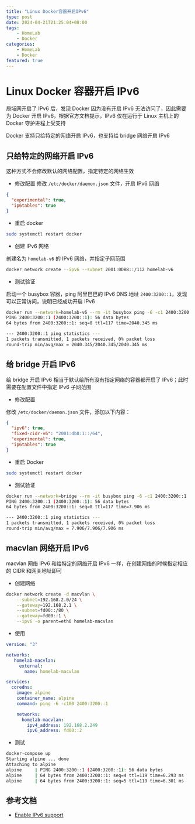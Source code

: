 ```yaml
---
title: "Linux Docker容器开启IPv6"
type: post
date: 2024-04-21T21:25:04+08:00
tags:
    - HomeLab
    - Docker
categories: 
    - HomeLab
    - Docker
featured: true
---
```


# Linux Docker 容器开启 IPv6

局域网开启了 IPv6 后，发现 Docker 因为没有开启 IPv6 无法访问了，因此需要为 Docker 开启 IPv6，根据官方文档提示，IPv6 仅在运行于 Linux 主机上的 Docker 守护进程上受支持

Docker 支持只给特定的网络开启 IPv6，也支持给 bridge 网络开启 IPv6

## 只给特定的网络开启 IPv6

这种方式不会修改默认的网络配置，指定特定的网络生效

- 修改配置
  修改 `/etc/docker/daemon.json` 文件，开启 IPv6 网络

```json
{
  "experimental": true,
  "ip6tables": true
}
```

- 重启 docker

```bash
sudo systemctl restart docker
```

- 创建 IPv6 网络

创建名为 `homelab-v6` 的 IPv6 网络，并指定子网范围

```bash
docker network create --ipv6 --subnet 2001:0DB8::/112 homelab-v6
```

- 测试验证

启动一个 busybox 容器，ping 阿里巴巴的 IPv6 DNS 地址 `2400:3200::1`，发现可以正常访问，说明已经成功开启 IPv6

```bash
docker run --network=homelab-v6 --rm -it busybox ping -6 -c1 2400:3200::1
PING 2400:3200::1 (2400:3200::1): 56 data bytes
64 bytes from 2400:3200::1: seq=0 ttl=117 time=2040.345 ms

--- 2400:3200::1 ping statistics ---
1 packets transmitted, 1 packets received, 0% packet loss
round-trip min/avg/max = 2040.345/2040.345/2040.345 ms
```

## 给 bridge 开启 IPv6

给 bridge 开启 IPv6 相当于默认给所有没有指定网络的容器都开启了 IPv6；此时需要在配置文件中指定 IPv6 子网范围

- 修改配置

修改 `/etc/docker/daemon.json` 文件，添加以下内容：

```json
{
  "ipv6": true,
  "fixed-cidr-v6": "2001:db8:1::/64",
  "experimental": true,
  "ip6tables": true
}
```

- 重启 Docker

```bash
sudo systemctl restart docker
```

- 测试验证

```bash
docker run --network=bridge --rm -it busybox ping -6 -c1 2400:3200::1
PING 2400:3200::1 (2400:3200::1): 56 data bytes
64 bytes from 2400:3200::1: seq=0 ttl=117 time=7.906 ms

--- 2400:3200::1 ping statistics ---
1 packets transmitted, 1 packets received, 0% packet loss
round-trip min/avg/max = 7.906/7.906/7.906 ms
```

## macvlan 网络开启 IPv6

macvlan 网络 IPv6 和给特定的网络开启 IPv6 一样，在创建网络的时候指定相应的 CIDR 和网关地址即可

- 创建网络

```bash
docker network create -d macvlan \
    --subnet=192.168.2.0/24 \
    --gateway=192.168.2.1 \
    --subnet=fd00::/80 \
    --gateway=fd00::1 \
    --ipv6 -o parent=eth0 homelab-macvlan
```

- 使用

```yaml
version: "3"

networks:
   homelab-macvlan:
     external:
       name: homelab-macvlan

services:
  coredns:
    image: alpine
    container_name: alpine
    command: ping -6 -c100 2400:3200::1

    networks:
      homelab-macvlan:
        ipv4_address: 192.168.2.249
        ipv6_address: fd00::2
```

- 测试

```bash
docker-compose up
Starting alpine ... done
Attaching to alpine
alpine     | PING 2400:3200::1 (2400:3200::1): 56 data bytes
alpine     | 64 bytes from 2400:3200::1: seq=4 ttl=119 time=6.293 ms
alpine     | 64 bytes from 2400:3200::1: seq=5 ttl=119 time=6.301 ms
```

## 参考文档

- [Enable IPv6 support](https://docs.docker.com/config/daemon/ipv6/)